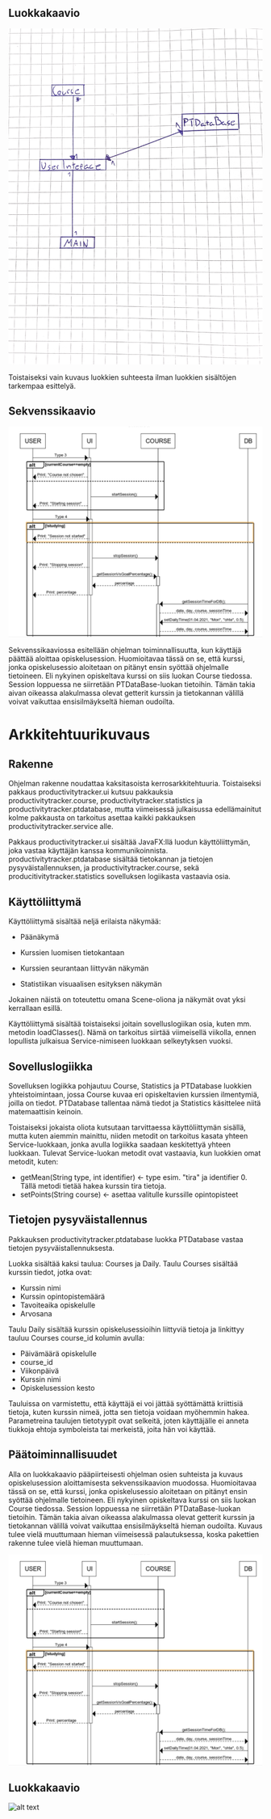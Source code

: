 ## Luokkakaavio

![alt text](https://github.com/TuuPu/ot-harjoitustyo/blob/master/dokumentaatio/kuvat/ProductivityLuokkakaavio.PNG)

Toistaiseksi vain kuvaus luokkien suhteesta ilman luokkien sisältöjen tarkempaa esittelyä.

## Sekvenssikaavio

![alt text](https://github.com/TuuPu/ot-harjoitustyo/blob/master/dokumentaatio/kuvat/Screenshot%202021-04-27%20at%2019.06.10.png)

Sekvenssikaaviossa esitellään ohjelman toiminnallisuutta, kun käyttäjä päättää aloittaa opiskelusession. Huomioitavaa tässä on se, että kurssi, jonka opiskelusessio aloitetaan on pitänyt ensin syöttää ohjelmalle tietoineen. Eli nykyinen opiskeltava kurssi on siis luokan Course tiedossa. Session loppuessa ne siirretään PTDataBase-luokan tietoihin. Tämän takia aivan oikeassa alakulmassa olevat getterit kurssin ja tietokannan välillä voivat vaikuttaa ensisilmäykseltä hieman oudoilta.


# Arkkitehtuurikuvaus

## Rakenne

Ohjelman rakenne noudattaa kaksitasoista kerrosarkkitehtuuria. Toistaiseksi pakkaus productivitytracker.ui kutsuu pakkauksia productivitytracker.course, productivitytracker.statistics ja productivitytracker.ptdatabase, mutta viimeisessä julkaisussa edellämainitut kolme pakkausta on tarkoitus asettaa kaikki pakkauksen productivitytracker.service alle.

Pakkaus productivitytracker.ui sisältää JavaFX:llä luodun käyttöliittymän, joka vastaa käyttäjän kanssa kommunikoinnista. productivitytracker.ptdatabase sisältää tietokannan ja tietojen pysyväistallennuksen, ja productivitytracker.course, sekä producitivitytracker.statistics sovelluksen logiikasta vastaavia osia.

## Käyttöliittymä

Käyttöliittymä sisältää neljä erilaista näkymää:

* Päänäkymä

* Kurssien luomisen tietokantaan

* Kurssien seurantaan liittyvän näkymän

* Statistiikan visuaalisen esityksen näkymän

Jokainen näistä on toteutettu omana Scene-oliona ja näkymät ovat yksi kerrallaan esillä.

Käyttöliittymä sisältää toistaiseksi joitain sovelluslogiikan osia, kuten mm. metodin loadClasses(). Nämä on tarkoitus siirtää viimeisellä viikolla, ennen lopullista julkaisua Service-nimiseen luokkaan selkeytyksen vuoksi.


## Sovelluslogiikka

Sovelluksen logiikka pohjautuu Course, Statistics ja PTDatabase luokkien yhteistoimintaan, jossa Course kuvaa eri opiskeltavien kurssien ilmentymiä, joilla on tiedot. PTDatabase tallentaa nämä tiedot ja Statistics käsittelee niitä matemaattisin keinoin.

Toistaiseksi jokaista oliota kutsutaan tarvittaessa käyttöliittymän sisällä, mutta kuten aiemmin mainittu, niiden metodit on tarkoitus kasata yhteen Service-luokkaan, jonka avulla logiikka saadaan keskitettyä yhteen luokkaan. Tulevat Service-luokan metodit ovat vastaavia, kun luokkien omat metodit, kuten:

* getMean(String type, int identifier) <- type esim. "tira" ja identifier 0. Tällä metodi tietää hakea kurssin tira tietoja.
* setPoints(String course) <- asettaa valitulle kurssille opintopisteet

## Tietojen pysyväistallennus

Pakkauksen productivitytracker.ptdatabase luokka PTDatabase vastaa tietojen pysyväistallennuksesta.

Luokka sisältää kaksi taulua: Courses ja Daily. Taulu Courses sisältää kurssin tiedot, jotka ovat:

* Kurssin nimi
* Kurssin opintopistemäärä
* Tavoiteaika opiskelulle
* Arvosana

Taulu Daily sisältää kurssin opiskelusessioihin liittyviä tietoja ja linkittyy tauluu Courses course_id kolumin avulla:

* Päivämäärä opiskelulle
* course_id
* Viikonpäivä
* Kurssin nimi
* Opiskelusession kesto

Tauluissa on varmistettu, että käyttäjä ei voi jättää syöttämättä kriittisiä tietoja, kuten kurssin nimeä, jotta sen tietoja voidaan myöhemmin hakea. Parametreina taulujen tietotyypit ovat selkeitä, joten käyttäjälle ei anneta tiukkoja ehtoja symboleista tai merkeistä, joita hän voi käyttää.


## Päätoiminnallisuudet

Alla on luokkakaavio pääpiirteisesti ohjelman osien suhteista ja kuvaus opiskelusession aloittamisesta sekvenssikaavion muodossa.
Huomioitavaa tässä on se, että kurssi, jonka opiskelusessio aloitetaan on pitänyt ensin syöttää ohjelmalle tietoineen. Eli nykyinen opiskeltava kurssi on siis luokan Course tiedossa. Session loppuessa ne siirretään PTDataBase-luokan tietoihin. Tämän takia aivan oikeassa alakulmassa olevat getterit kurssin ja tietokannan välillä voivat vaikuttaa ensisilmäykseltä hieman oudoilta.
Kuvaus tulee vielä muuttumaan hieman viimeisessä palautuksessa, koska pakettien rakenne tulee vielä hieman muuttumaan.

![alt text](https://github.com/TuuPu/ot-harjoitustyo/blob/master/dokumentaatio/kuvat/Screenshot%202021-04-27%20at%2019.06.10.png)

## Luokkakaavio

![alt text]()
